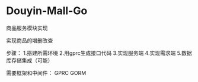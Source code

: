 # Douyin-Mall-Go


商品服务模块实现

实现商品的增删改查

步骤：
1.搭建所需环境
2.用gprc生成接口代码
3.实现服务端
4.实现需求端
5.数据库存储集成（可能）

需要框架和中间件：
GPRC
GORM
